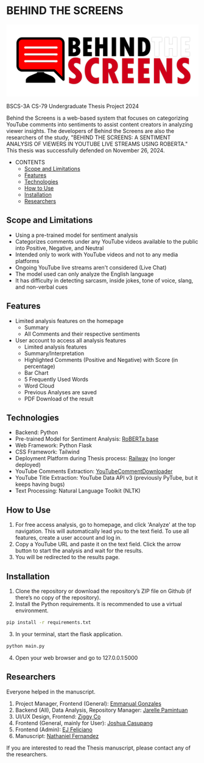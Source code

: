 # BEHIND THE SCREENS

![Behind the Screens LOGO](./web/static/BTS-logo-with-name.png)

BSCS-3A CS-79 Undergraduate Thesis Project 2024

Behind the Screens is a web-based system that focuses on categorizing YouTube comments into sentiments to assist content creators in analyzing viewer insights. The developers of Behind the Screens are also the researchers of the study, "BEHIND THE SCREENS: A SENTIMENT ANALYSIS OF VIEWERS IN YOUTUBE LIVE STREAMS USING ROBERTA."
This thesis was successfully defended on November 26, 2024.

- CONTENTS
  - [Scope and Limitations](#scope-and-limitations)
  - [Features](#features)
  - [Technologies](#technologies)
  - [How to Use](#how)
  - [Installation](#installation)
  - [Researchers](#researchers)

## Scope and Limitations

- Using a pre-trained model for sentiment analysis
- Categorizes comments under any YouTube videos available to the public into Positive, Negative, and Neutral
- Intended only to work with YouTube videos and not to any media platforms
- Ongoing YouTube live streams aren't considered (Live Chat)
- The model used can only analyze the English language
- It has difficulty in detecting sarcasm, inside jokes, tone of voice, slang, and non-verbal cues

## Features

- Limited analysis features on the homepage
  - Summary
  - All Comments and their respective sentiments
- User account to access all analysis features
  - Limited analysis features
  - Summary/Interpretation
  - Highlighted Comments (Positive and Negative) with Score (in percentage)
  - Bar Chart
  - 5 Frequently Used Words
  - Word Cloud
  - Previous Analyses are saved
  - PDF Download of the result

## Technologies

- Backend: Python
- Pre-trained Model for Sentiment Analysis: [RoBERTa base](https://huggingface.co/cardiffnlp/twitter-roberta-base-sentiment)
- Web Framework: Python Flask
- CSS Framework: Tailwind
- Deployment Platform during Thesis process: [Railway](https://docs.railway.com/overview/about-railway) (no longer deployed)
- YouTube Comments Extraction: [YouTubeCommentDownloader](https://pypi.org/project/youtube-comment-downloader/)
- YouTube Title Extraction: YouTube Data API v3 (previously PyTube, but it keeps having bugs)
- Text Processing: Natural Language Toolkit (NLTK)

## How to Use

1. For free access analysis, go to homepage, and click 'Analyze' at the top navigation. This will automatically lead you to the text field. To use all features, create a user account and log in.
2. Copy a YouTube URL and paste it on the text field. Click the arrow button to start the analysis and wait for the results.
3. You will be redirected to the results page.

## Installation

1. Clone the repository or download the repository’s ZIP file on Github (if there’s no copy of the repository).
2. Install the Python requirements. It is recommended to use a virtual environment.

```bash
pip install -r requirements.txt
```

3. In your terminal, start the flask application.

```bash
python main.py
```

4. Open your web browser and go to 127.0.0.1:5000

## Researchers

Everyone helped in the manuscript.

1. Project Manager, Frontend (General): [Emmanual Gonzales](https://github.com/Kamoteng-Kahoyy)
2. Backend (All), Data Analysis, Repository Manager: [Jarelle Pamintuan](https://github.com/Isarakyun)
3. UI/UX Design, Frontend: [Ziggy Co](https://github.com/nausicai)
4. Frontend (General, mainly for User): [Joshua Casupang](https://github.com/Zeddy0621)
5. Frontend (Admin): [EJ Feliciano](https://github.com/Haya-jay)
6. Manuscript: [Nathaniel Fernandez](https://github.com/Nae8)

If you are interested to read the Thesis manuscript, please contact any of the researchers.
